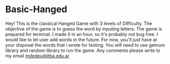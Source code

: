 # Basic-Hanged
Hey! This is the classical Hanged Game with 3 levels of Difficulty.
The objective of the game is to guess the word by inputing letters. 
The game is prepared for terminal. I made it in an hour, so it's probably not bug free.
I would like to let user add words in the future. For now, you'll just have at your disposal the words that i wrote for testing. You will need to use getnum library and random library to run the game.
Any comments please write to my email  mdedeu@itba.edu.ar
